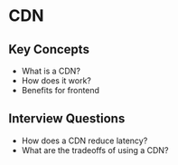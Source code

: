 # CDN

## Key Concepts
- What is a CDN?
- How does it work?
- Benefits for frontend

## Interview Questions
- How does a CDN reduce latency?
- What are the tradeoffs of using a CDN?
